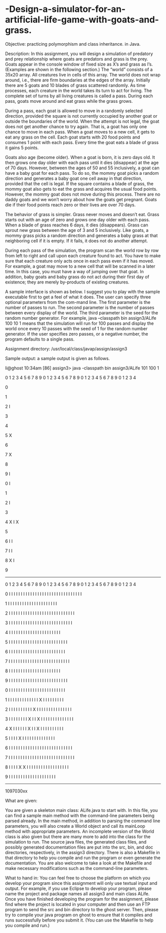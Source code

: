 # -Design-a-simulator-for-an-artificial-life-game-with-goats-and-grass.

Objective: practicing polymorphism and class inheritance. in Java.
 
 
Description:
In this assignment, you will design a simulation of predatory and prey relationship where goats are predators and grass is the prey. Goats appear in the console window of fixed size as X’s and grass as I’s. (Examples are shown in the following section.) The “world” consists of a 35x20 array. All creatures live in cells of this array. The world does not wrap around, i.e., there are firm boundaries at the edges of the array. Initially there are 5 goats and 10 blades of grass scattered randomly. As time processes, each creature in the world takes its turn to act for living. The complete set of turns by all living creatures is called a pass. During each pass, goats move around and eat grass while the grass grows. 

During a pass, each goat is allowed to move in a randomly selected direction, provided the square is not currently occupied by another goat or outside the boundaries of the world. When the attempt is not legal, the goat does not get another chance to try again. That is, a goat has only one chance to move in each pass. When a goat moves to a new cell, it gets to eat any grass on the cell. Each goat starts with 20 food points and consumes 1 point with each pass. Every time the goat eats a blade of grass it gains 5 points.

Goats also age (become older). When a goat is born, it is zero days old. It then grows one day older with each pass until it dies (disappear) at the age of 70 days. However, between the ages of 50 and 55 inclusively, a goat can have a baby goat for each pass. To do so, the mommy goat picks a random direction and generates a baby goat one cell away in that direction, provided that the cell is legal. If the square contains a blade of grass, the mommy goat also gets to eat the grass and acquires the usual food points. However, the mommy goat does not move during this process. There are no daddy goats and we won’t worry about how the goats get pregnant. Goats die if their food points reach zero or their lives are over 70 days.

The behavior of grass is simpler. Grass never moves and doesn’t eat. Grass starts out with an age of zero and grows one day older with each pass. When a blade of grass reaches 6 days, it dies (disappears). Grass can sprout new grass between the age of 3 and 5 inclusively. Like goats, a mommy grass picks a random direction and generates a baby grass at that neighboring cell if it is empty. If it fails, it does not do another attempt. 

During each pass of the simulation, the program scan the world row by row from left to right and call upon each creature found to act. You have to make sure that each creature only acts once in each pass even if it has moved. For example, a goat may move to a new cell that will be scanned in a later time. In this case, you must have a way of jumping over that goat. In addition, baby goats and baby grass do not act during their first day of existence; they are merely by-products of existing creatures.

A sample interface is shown as below. I suggest you to play with the sample executable first to get a feel of what it does. The user can specify three optional parameters from the com-mand line. The first parameter is the number of passes to run. The second parameter is the number of passes between every display of the world. The third parameter is the seed for the random number generator. For example, java –classpath bin assign3/ALife 100 10 1 means that the simulation will run for 100 passes and display the world once every 10 passes with the seed of 1 for the random number generator. If the user specifies zero passes, or a negative number, the program defaults to a single pass.
 
Assignment directory: /usr/local/class/javap/assign/assign3
 
Sample output: a sample output is given as follows.

li@ghost 10:34am [86] assign3> java -classpath bin assign3/ALife 101 100 1

   0 1 2 3 4 5 6 7 8 9 0 1 2 3 4 5 6 7 8 9 0 1 2 3 4 5 6 7 8 9 0 1 2 3 4

0

1

2                   I

3

4

5                                     X

6

7                                                         X

8

9                                                                   I

0                                                 I

1

2               I

3

4   X               I                                                 X

5

6                                       I               I

7     I                                                             I

8                           X                             I

9

------------------------------------------------------------------------

  0 1 2 3 4 5 6 7 8 9 0 1 2 3 4 5 6 7 8 9 0 1 2 3 4 5 6 7 8 9 0 1 2 3 4

0 I I I I   I   I I I I I I I I I I   I I I I I I I   I I I I I I I I I

1   I   I I   I I I   I I   I     I I I I   I I I I   I     I       I I

2 I I I I I   I I I I I     I I   I I   I I I   I I   I I I I I I I I I

3 I I I I I   I I I I   I I I I I   I     I   I I I I I I I I   I   I I

4     I     I I I I   I I I I I I I I   I   I   I I       I I I I I

5   I I I I I I       I I   I     I I I I I   I I I   I I I   I I I I I

6   I I I I   I I I I I   I I   I I I I       I I I   I I     I I I I

7   I   I I I I I   I   I I I I   I I I I I   I   I I I   I I I I I I

8 I I I I   I I I I I I         I   I   I   I I     I I I I     I I I

9   I I I I   I     I I I I I I I I I I   I I I I       I I I I I I

0   I I I I   I   I I     I I   I   I   I I I   I I I I I   I I I   I I

1 I I     I I   I       I I I   I I I I I X   I I I   I   I I I I I

2 I I I I I I I I I I X     I   I I I I I I I I I I     I       I   I I

3   I I I I I I I I   X     I I   X   I I I I I I I I I I I I     I   I

4 X     I I I I   I I   X   I   I   X     I   I       I I I I I I I I

5 I       I   I I       X     I I I       I I   I I I I   I I I I   I

6 I   I I   I I I I I I I I   I I I I   I I I I I     I I     I I I I I

7 I   I   I I I I I   I I I I I I I I I I I I I I I I I I I       I   I

8 I I I I X         X I I   I   I I   I   I   I I I I I   I I I I I I

9   I   I I         I I I I   I I       I I I I I     I   I I   I I   I

------------------------------------------------------------------------

1097030xx
 
What are given:

You are given a skeleton main class: ALife.java to start with. In this file, you can find a sample main method with the command-line parameters being parsed already. In the main method, in addition to parsing the command line parameters, you will also create a World object and call its mainLoop method with appropriate parameters. An incomplete version of the World class is also given but there are many more to add into the class for the simulation to run. The source java files, the generated class files, and possibly generated documentation files are put into the src, bin, and doc directories, respectively, in the assign3 directory. There is also a Makefile in that directory to help you compile and run the program or even generate the documentation. You are also welcome to take a look at the Makefile and make necessary modifications such as the command-line parameters.
 
 
What to hand in:
You can feel free to choose the platform on which you develop your program since this assignment will only use textual input and output. For example, if you use Eclipse to develop your program, please name the project and package names all assign3 and main class ALife. Once you have finished developing the program for the assignment, please find where the project is located in your computer and then use an FTP program to send the src and bin directory to the ghost server. Then, please try to compile your java program on ghost to ensure that it compiles and runs successfully before you submit it. (You can use the Makefile to help you compile and run.)
